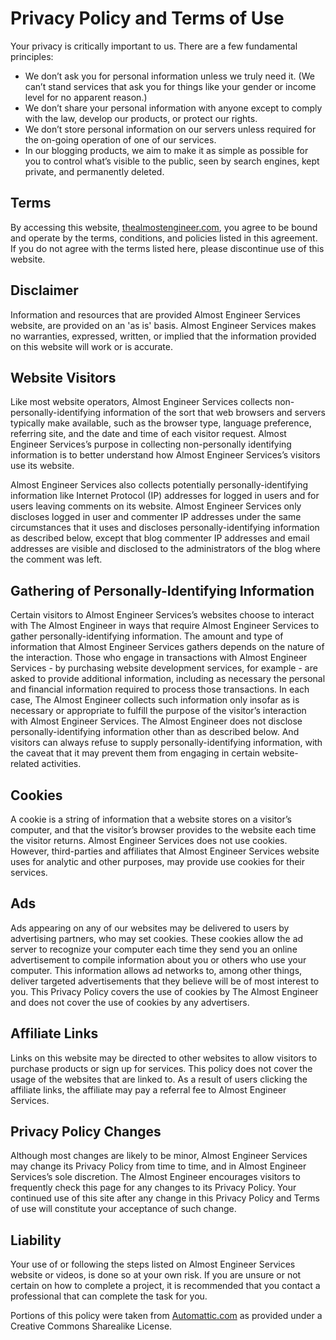 # Privacy Policy and Terms of Use

Your privacy is critically important to us. There are a few fundamental principles:

* We don’t ask you for personal information unless we truly need it. (We can’t stand 
services that ask you for things like your gender or income level for no apparent reason.)
* We don’t share your personal information with anyone except to comply with the 
law, develop our products, or protect our rights.
* We don’t store personal information on our servers unless required for the 
on-going operation of one of our services.
* In our blogging products, we aim to make it as simple as possible for you to 
control what’s visible to the public, seen by search engines, kept private, and permanently deleted.

## Terms

By accessing this website, [thealmostengineer.com](/), 
you agree to be bound and operate by the terms, conditions, and policies listed in this 
agreement. If you do not agree with the terms listed here, please discontinue use of this website.

## Disclaimer

Information and resources that are provided Almost Engineer Services website, are provided 
on an 'as is' basis. Almost Engineer Services makes no warranties, expressed, written, or 
implied that the information provided on this website will work or is accurate.

## Website Visitors

Like most website operators, Almost Engineer Services collects non-personally-identifying 
information of the sort that web browsers and servers typically make available, such 
as the browser type, language preference, referring site, and the date and time of 
each visitor request. Almost Engineer Services’s purpose in collecting non-personally 
identifying information is to better understand how Almost Engineer Services’s visitors 
use its website.

Almost Engineer Services also collects potentially personally-identifying information like 
Internet Protocol (IP) addresses for logged in users and for users leaving comments on
its website. Almost Engineer Services only discloses logged in user and commenter IP addresses
under the same circumstances that it uses and discloses personally-identifying 
information as described below, except that blog commenter IP addresses and email addresses
are visible and disclosed to the administrators of the blog where the comment was left.

## Gathering of Personally-Identifying Information

Certain visitors to Almost Engineer Services’s websites choose to interact with The 
Almost Engineer in ways that require Almost Engineer Services to gather personally-identifying 
information. The amount and type of information that Almost Engineer Services gathers 
depends on the nature of the interaction. Those who engage in transactions with 
Almost Engineer Services - by purchasing website development services, for example - are 
asked to provide additional information, including as necessary the personal and 
financial information required to process those transactions. In each case, The 
Almost Engineer collects such information only insofar as is necessary or appropriate
to fulfill the purpose of the visitor’s interaction with Almost Engineer Services. The Almost
Engineer does not disclose personally-identifying information other than as described
below. And visitors can always refuse to supply personally-identifying information, with
the caveat that it may prevent them from engaging in certain website-related activities.

## Cookies

A cookie is a string of information that a website stores on a visitor’s computer,
 and that the visitor’s browser provides to the website each time the visitor returns. 
 Almost Engineer Services does not use cookies. However, third-parties and affiliates that 
 Almost Engineer Services website uses for analytic and other purposes, may provide use 
 cookies for their services.

## Ads

Ads appearing on any of our websites may be delivered to users by advertising 
partners, who may set cookies. These cookies allow the ad server to recognize your 
computer each time they send you an online advertisement to compile information 
about you or others who use your computer. This information allows ad networks to, 
among other things, deliver targeted advertisements that they believe will be of 
most interest to you. This Privacy Policy covers the use of cookies by The Almost 
Engineer and does not cover the use of cookies by any advertisers.

## Affiliate Links

Links on this website may be directed to other websites to allow visitors to 
purchase products or sign up for services. This policy does not cover the usage
of the websites that are linked to. As a result of users clicking the affiliate links, 
the affiliate may pay a referral fee to Almost Engineer Services.

## Privacy Policy Changes

Although most changes are likely to be minor, Almost Engineer Services may change its 
Privacy Policy from time to time, and in Almost Engineer Services’s sole discretion. The
Almost Engineer encourages visitors to frequently check this page for any changes 
to its Privacy Policy. Your continued use of this site after any change in this 
Privacy Policy and Terms of use will constitute your acceptance of such change.

## Liability

Your use of or following the steps listed on Almost Engineer Services website or videos, 
is done so at your own risk. If you are unsure or not certain on how to complete a 
project, it is recommended that you contact a professional that can complete the task for you.

Portions of this policy were taken from 
<a target="_blank" href="http://www.Automattic.com">Automattic.com</a> as provided 
under a Creative Commons Sharealike License.
